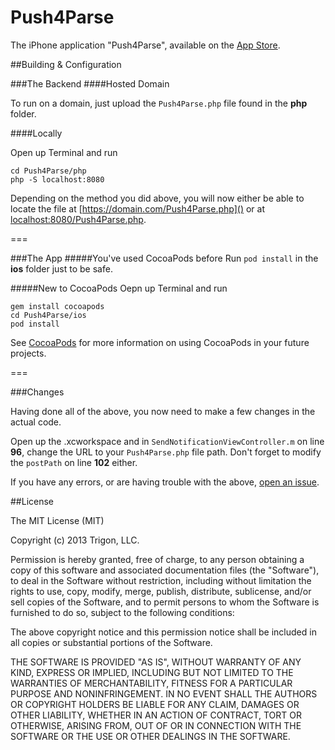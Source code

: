 Push4Parse
==========

The iPhone application "Push4Parse", available on the [App Store](https://appsto.re/i6FG3gt
).

##Building & Configuration

###The Backend
####Hosted Domain

To run on a domain, just upload the `Push4Parse.php` file found in the **php** folder.

####Locally

Open up Terminal and run

```
cd Push4Parse/php
php -S localhost:8080
```

Depending on the method you did above, you will now either be able to locate the file at [https://domain.com/Push4Parse.php]() or at [localhost:8080/Push4Parse.php]().

===

###The App
#####You've used CocoaPods before
Run `pod install` in the **ios** folder just to be safe.


#####New to CocoaPods
Oepn up Terminal and run 

```
gem install cocoapods
cd Push4Parse/ios
pod install
```
See [CocoaPods](http://cocoapods.org) for more information on using CocoaPods in your future projects.

===

###Changes

Having done all of the above, you now need to make a few changes in the actual code.  

Open up the .xcworkspace and in `SendNotificationViewController.m` on line **96**, change the URL to your `Push4Parse.php` file path.  Don't forget to modify the `postPath` on line **102** either.

If you have any errors, or are having trouble with the above, [open an issue](https://github.com/trigon/Push4Parse/issues).

##License

The MIT License (MIT)

Copyright (c) 2013 Trigon, LLC.

Permission is hereby granted, free of charge, to any person obtaining a copy of
this software and associated documentation files (the "Software"), to deal in
the Software without restriction, including without limitation the rights to
use, copy, modify, merge, publish, distribute, sublicense, and/or sell copies of
the Software, and to permit persons to whom the Software is furnished to do so,
subject to the following conditions:

The above copyright notice and this permission notice shall be included in all
copies or substantial portions of the Software.

THE SOFTWARE IS PROVIDED "AS IS", WITHOUT WARRANTY OF ANY KIND, EXPRESS OR
IMPLIED, INCLUDING BUT NOT LIMITED TO THE WARRANTIES OF MERCHANTABILITY, FITNESS
FOR A PARTICULAR PURPOSE AND NONINFRINGEMENT. IN NO EVENT SHALL THE AUTHORS OR
COPYRIGHT HOLDERS BE LIABLE FOR ANY CLAIM, DAMAGES OR OTHER LIABILITY, WHETHER
IN AN ACTION OF CONTRACT, TORT OR OTHERWISE, ARISING FROM, OUT OF OR IN
CONNECTION WITH THE SOFTWARE OR THE USE OR OTHER DEALINGS IN THE SOFTWARE.